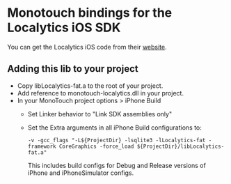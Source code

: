Monotouch bindings for the Localytics iOS SDK
===========================================

You can get the Localytics iOS code from their [website](http://wiki.localytics.com/doku.php?id=iphone_ios4_integration).

Adding this lib to your project
-------------------------------

- Copy libLocalytics-fat.a to the root of your project.
- Add reference to monotouch-localytics.dll in your project.
- In your MonoTouch project options > iPhone Build
    - Set Linker behavior to "Link SDK assemblies only"
    - Set the Extra arguments in all iPhone Build configurations to:

          -v -gcc_flags "-L${ProjectDir} -lsqlite3 -lLocalytics-fat -framework CoreGraphics -force_load ${ProjectDir}/libLocalytics-fat.a"
      
      This includes build configs for Debug and Release versions of iPhone and iPhoneSimulator configs.